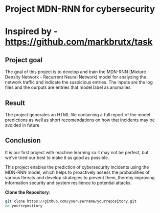 # Project MDN-RNN for cybersecurity 
# Inspired by - https://github.com/markbrutx/task

## Project goal

The goal of this project is to develop and train the MDN-RNN (Mixture Density Network - Recurrent Neural Network) model for analyzing the network traffic and indicate the suspicious entries. The inputs are the log files and the ourputs are entries that model label as anomalies.


## Result

The project generates an HTML file containing a full report of the model predictions as well as short recomendations on how that incidents may be avoided in future.

## Conclusion

It is our first project with machine learning so it may not be perfect, but we've tried our best to make it as good as possible.

This project enables the prediction of cybersecurity incidents using the MDN-RNN model, which helps to proactively assess the probabilities of various threats and develop strategies to prevent them, thereby improving information security and system resilience to potential attacks.

**Clone the Repository**:
   ```bash
   git clone https://github.com/yourusername/yourrepository.git
   cd yourrepository
